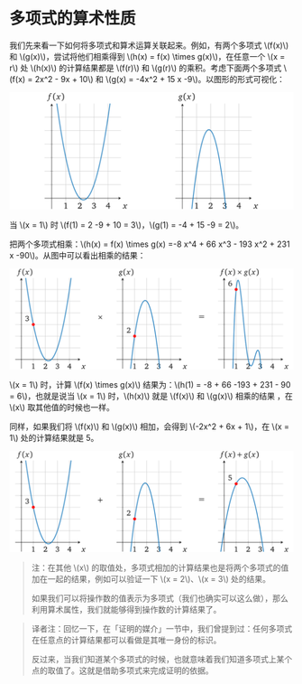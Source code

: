# 多项式的算术性质

我们先来看一下如何将多项式和算术运算关联起来。例如，有两个多项式 \\(f(x)\\) 和 \\(g(x)\\)，尝试将他们相乘得到 \\(h(x) = f(x) \times g(x)\\)，在任意一个 \\(x = r\\) 处 \\(h(x)\\) 的计算结果都是 \\(f(r)\\) 和 \\(g(r)\\) 的乘积。考虑下面两个多项式 \\(f(x) = 2x^2 - 9x + 10\\) 和 \\(g(x) = -4x^2 + 15 x -9\\)。以图形的形式可视化：

![img](img/4-1.png)

当 \\(x = 1\\) 时 \\(f(1) = 2 -9 + 10 = 3\\)，\\(g(1) = -4 + 15 -9 = 2\\)。

把两个多项式相乘：\\(h(x) = f(x) \times g(x) =-8 x^4 + 66 x^3 - 193 x^2 + 231 x -90\\)。从图中可以看出相乘的结果：

![img](img/4-2.png)

\\(x = 1\\) 时，计算 \\(f(x) \times g(x)\\) 结果为：\\(h(1) = -8 + 66 -193 + 231 - 90 = 6\\)，也就是说当 \\(x = 1\\) 时，\\(h(x)\\) 就是 \\(f(x)\\) 和 \\(g(x)\\) 相乘的结果 ，在 \\(x\\) 取其他值的时候也一样。

同样，如果我们将 \\(f(x)\\) 和 \\(g(x)\\) 相加，会得到 \\(-2x^2 + 6x + 1\\)，在 \\(x = 1\\) 处的计算结果就是 5。

![img](img/4-3.png)

> 注：在其他 \\(x\\) 的取值处，多项式相加的计算结果也是将两个多项式的值加在一起的结果，例如可以验证一下 \\(x = 2\\)、\\(x = 3\\) 处的结果。
>
> 如果我们可以将操作数的值表示为多项式（我们也确实可以这么做），那么利用算术属性，我们就能够得到操作数的计算结果了。

[](ignored)

> 译者注：回忆一下，在「证明的媒介」一节中，我们曾提到过：任何多项式在任意点的计算结果都可以看做是其唯一身份的标识。
>
> 反过来，当我们知道某个多项式的时候，也就意味着我们知道多项式上某个点的取值了。这就是借助多项式来完成证明的依据。
